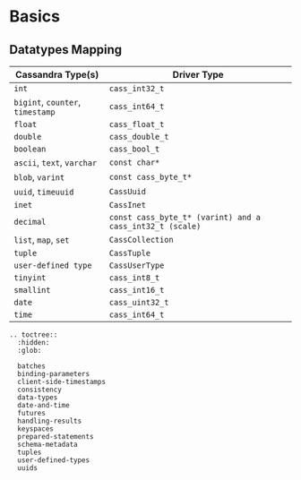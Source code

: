 # Basics

## Datatypes Mapping

<table class="table table-striped table-hover table-condensed">
  <thead>
  <tr>
   <th>Cassandra Type(s)</th>
   <th>Driver Type</th>
  </tr>
  </thead>

  <tbody>
  <tr>
   <td><code>int</code></td>
   <td><code>cass_int32_t</code></td>
  </tr>
  <tr>
   <td><code>bigint</code>, <code>counter</code>, <code>timestamp</code></td>
   <td><code>cass_int64_t</code></td>
  </tr>
  <tr>
   <td><code>float</code></td>
   <td><code>cass_float_t</code></td>
  </tr>
  <tr>
   <td><code>double</code></td>
   <td><code>cass_double_t</code></td>
  </tr>
  <tr>
   <td><code>boolean</code></td>
   <td><code>cass_bool_t</code></td>
  </tr>
  <tr>
   <td><code>ascii</code>, <code>text</code>, <code>varchar</code></td>
   <td><code>const char&#42;</code></td>
  </tr>
  <tr>
   <td><code>blob</code>, <code>varint</code></td>
   <td><code>const cass_byte_t&#42;</code></td>
  </tr>
  <tr>
   <td><code>uuid</code>, <code>timeuuid</code></td>
   <td><code>CassUuid</code></td>
  </tr>
  <tr>
   <td><code>inet</code></td>
   <td><code>CassInet</code></td>
  </tr>
  <tr>
   <td><code>decimal</code></td>
   <td><code>const cass_byte_t&#42; (varint) and a cass_int32_t (scale)</code></td>
  </tr>
  <tr>
   <td><code>list</code>, <code>map</code>, <code>set</code></td>
   <td><code>CassCollection</code></td>
  </tr>
  <tr>
   <td><code>tuple</code></td>
   <td><code>CassTuple</code></td>
  </tr>
  <tr>
   <td><code>user-defined type</code></td>
   <td><code>CassUserType</code></td>
  </tr>
  <tr>
   <td><code>tinyint</code></td>
   <td><code>cass_int8_t</code></td>
  </tr>
  <tr>
   <td><code>smallint</code></td>
   <td><code>cass_int16_t</code></td>
  </tr>
  <tr>
   <td><code>date</code></td>
   <td><code>cass_uint32_t</code></td>
  </tr>
  <tr>
   <td><code>time</code></td>
   <td><code>cass_int64_t</code></td>
  </tr>
  </tbody>
</table>

```{eval-rst}
.. toctree::
  :hidden:
  :glob:

  batches
  binding-parameters
  client-side-timestamps
  consistency
  data-types
  date-and-time
  futures
  handling-results
  keyspaces
  prepared-statements
  schema-metadata
  tuples
  user-defined-types
  uuids
```
